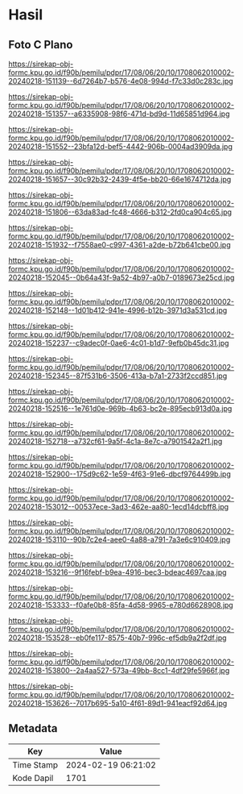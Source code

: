 # Hasil

## Foto C Plano

https://sirekap-obj-formc.kpu.go.id/f90b/pemilu/pdpr/17/08/06/20/10/1708062010002-20240218-151139--6d7264b7-b576-4e08-994d-f7c33d0c283c.jpg

https://sirekap-obj-formc.kpu.go.id/f90b/pemilu/pdpr/17/08/06/20/10/1708062010002-20240218-151357--a6335908-98f6-471d-bd9d-11d65851d964.jpg

https://sirekap-obj-formc.kpu.go.id/f90b/pemilu/pdpr/17/08/06/20/10/1708062010002-20240218-151552--23bfa12d-bef5-4442-906b-0004ad3909da.jpg

https://sirekap-obj-formc.kpu.go.id/f90b/pemilu/pdpr/17/08/06/20/10/1708062010002-20240218-151657--30c92b32-2439-4f5e-bb20-66e1674712da.jpg

https://sirekap-obj-formc.kpu.go.id/f90b/pemilu/pdpr/17/08/06/20/10/1708062010002-20240218-151806--63da83ad-fc48-4666-b312-2fd0ca904c65.jpg

https://sirekap-obj-formc.kpu.go.id/f90b/pemilu/pdpr/17/08/06/20/10/1708062010002-20240218-151932--f7558ae0-c997-4361-a2de-b72b641cbe00.jpg

https://sirekap-obj-formc.kpu.go.id/f90b/pemilu/pdpr/17/08/06/20/10/1708062010002-20240218-152045--0b64a43f-9a52-4b97-a0b7-0189673e25cd.jpg

https://sirekap-obj-formc.kpu.go.id/f90b/pemilu/pdpr/17/08/06/20/10/1708062010002-20240218-152148--1d01b412-941e-4996-b12b-3971d3a531cd.jpg

https://sirekap-obj-formc.kpu.go.id/f90b/pemilu/pdpr/17/08/06/20/10/1708062010002-20240218-152237--c9adec0f-0ae6-4c01-b1d7-9efb0b45dc31.jpg

https://sirekap-obj-formc.kpu.go.id/f90b/pemilu/pdpr/17/08/06/20/10/1708062010002-20240218-152345--87f531b6-3506-413a-b7a1-2733f2ccd851.jpg

https://sirekap-obj-formc.kpu.go.id/f90b/pemilu/pdpr/17/08/06/20/10/1708062010002-20240218-152516--1e761d0e-969b-4b63-bc2e-895ecb913d0a.jpg

https://sirekap-obj-formc.kpu.go.id/f90b/pemilu/pdpr/17/08/06/20/10/1708062010002-20240218-152718--a732cf61-9a5f-4c1a-8e7c-a7901542a2f1.jpg

https://sirekap-obj-formc.kpu.go.id/f90b/pemilu/pdpr/17/08/06/20/10/1708062010002-20240218-152900--175d9c62-1e59-4f63-91e6-dbcf9764499b.jpg

https://sirekap-obj-formc.kpu.go.id/f90b/pemilu/pdpr/17/08/06/20/10/1708062010002-20240218-153012--00537ece-3ad3-462e-aa80-1ecd14dcbff8.jpg

https://sirekap-obj-formc.kpu.go.id/f90b/pemilu/pdpr/17/08/06/20/10/1708062010002-20240218-153110--90b7c2e4-aee0-4a88-a791-7a3e6c910409.jpg

https://sirekap-obj-formc.kpu.go.id/f90b/pemilu/pdpr/17/08/06/20/10/1708062010002-20240218-153216--9f16febf-b9ea-4916-bec3-bdeac4697caa.jpg

https://sirekap-obj-formc.kpu.go.id/f90b/pemilu/pdpr/17/08/06/20/10/1708062010002-20240218-153333--f0afe0b8-85fa-4d58-9965-e780d6628908.jpg

https://sirekap-obj-formc.kpu.go.id/f90b/pemilu/pdpr/17/08/06/20/10/1708062010002-20240218-153528--eb0fe117-8575-40b7-996c-ef5db9a2f2df.jpg

https://sirekap-obj-formc.kpu.go.id/f90b/pemilu/pdpr/17/08/06/20/10/1708062010002-20240218-153800--2a4aa527-573a-49bb-8cc1-4df29fe5966f.jpg

https://sirekap-obj-formc.kpu.go.id/f90b/pemilu/pdpr/17/08/06/20/10/1708062010002-20240218-153626--7017b695-5a10-4f61-89d1-941eacf92d64.jpg


## Metadata

| Key        | Value               |
| ---------- | ------------------- |
| Time Stamp | 2024-02-19 06:21:02 |
| Kode Dapil | 1701                |



